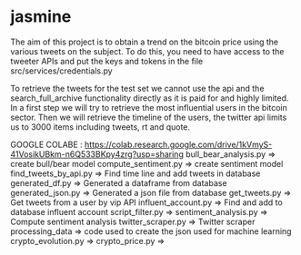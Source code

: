 # jasmine
The aim of this project is to obtain a trend on the bitcoin price using the various tweets on the subject. 
To do this, you need to have access to the tweeter APIs and put the keys and tokens in the file src/services/credentials.py

To retrieve the tweets for the test set we cannot use the api and the search_full_archive functionality directly as it is paid for and highly limited.
In a first step we will try to retrieve the most influential users in the bitcoin sector. 
Then we will retrieve the timeline of the users, the twitter api limits us to 3000 items including tweets, rt and quote.

GOOGLE COLABE : https://colab.research.google.com/drive/1kVmyS-41VosikUBkm-n6Q533BKpy4zrg?usp=sharing
bull_bear_analysis.py => create bull/bear model
compute_sentiment.py => create sentiment model
find_tweets_by_api.py => Find time line and add tweets in database
generated_df.py => Generated a dataframe from database
generated_json.py => Generated a json file from database
get_tweets.py => Get tweets from a user by vip API
influent_account.py => Find and add to database influent account
script_filter.py =>
sentiment_analysis.py => Compute sentiment analysis
twitter_scraper.py => Twitter scraper
processing_data => code used to create the json used for machine learning
crypto_evolution.py => 
crypto_price.py => 
